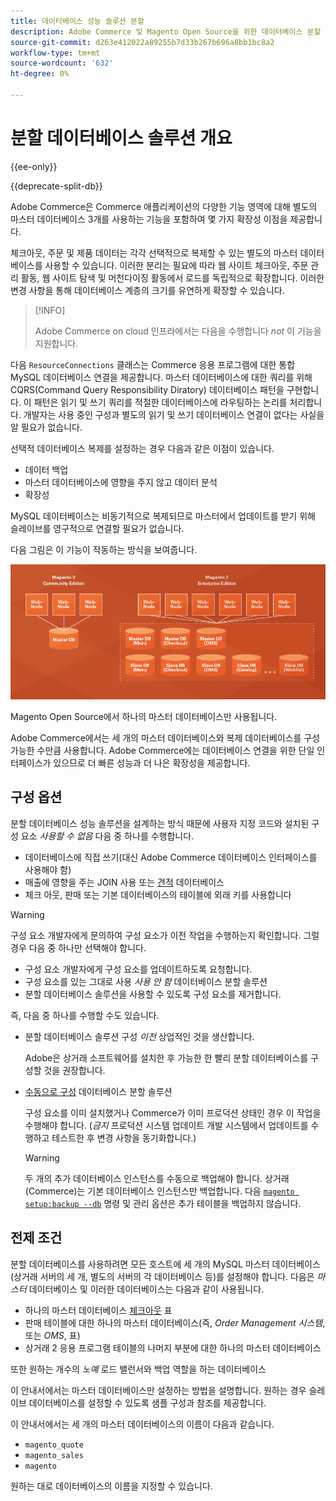 ```yaml
---
title: 데이터베이스 성능 솔루션 분할
description: Adobe Commerce 및 Magento Open Source을 위한 데이터베이스 분할 솔루션에 대해 읽어 보십시오.
source-git-commit: d263e412022a89255b7d33b267b696a8bb1bc8a2
workflow-type: tm+mt
source-wordcount: '632'
ht-degree: 0%

---
```



# 분할 데이터베이스 솔루션 개요

{{ee-only}}

{{deprecate-split-db}}

Adobe Commerce은 Commerce 애플리케이션의 다양한 기능 영역에 대해 별도의 마스터 데이터베이스 3개를 사용하는 기능을 포함하여 몇 가지 확장성 이점을 제공합니다.

체크아웃, 주문 및 제품 데이터는 각각 선택적으로 복제할 수 있는 별도의 마스터 데이터베이스를 사용할 수 있습니다. 이러한 분리는 필요에 따라 웹 사이트 체크아웃, 주문 관리 활동, 웹 사이트 탐색 및 머천다이징 활동에서 로드를 독립적으로 확장합니다. 이러한 변경 사항을 통해 데이터베이스 계층의 크기를 유연하게 확장할 수 있습니다.

>[!INFO]
>
>Adobe Commerce on cloud 인프라에서는 다음을 수행합니다 _not_ 이 기능을 지원합니다.

다음 `ResourceConnections` 클래스는 Commerce 응용 프로그램에 대한 통합 MySQL 데이터베이스 연결을 제공합니다. 마스터 데이터베이스에 대한 쿼리를 위해 CQRS(Command Query Responsibility Diratory) 데이터베이스 패턴을 구현합니다. 이 패턴은 읽기 및 쓰기 쿼리를 적절한 데이터베이스에 라우팅하는 논리를 처리합니다. 개발자는 사용 중인 구성과 별도의 읽기 및 쓰기 데이터베이스 연결이 없다는 사실을 알 필요가 없습니다.

선택적 데이터베이스 복제를 설정하는 경우 다음과 같은 이점이 있습니다.

- 데이터 백업
- 마스터 데이터베이스에 영향을 주지 않고 데이터 분석
- 확장성

MySQL 데이터베이스는 비동기적으로 복제되므로 마스터에서 업데이트를 받기 위해 슬레이브를 영구적으로 연결할 필요가 없습니다.

다음 그림은 이 기능이 작동하는 방식을 보여줍니다.

![Adobe Commerce에서는 다른 데이터베이스를 사용하여 테이블을 저장합니다](../../assets/configuration/split-db-diagram-ee.png)

Magento Open Source에서 하나의 마스터 데이터베이스만 사용됩니다.

Adobe Commerce에서는 세 개의 마스터 데이터베이스와 복제 데이터베이스를 구성 가능한 수만큼 사용합니다. Adobe Commerce에는 데이터베이스 연결을 위한 단일 인터페이스가 있으므로 더 빠른 성능과 더 나은 확장성을 제공합니다.

## 구성 옵션

분할 데이터베이스 성능 솔루션을 설계하는 방식 때문에 사용자 지정 코드와 설치된 구성 요소 _사용할 수 없음_ 다음 중 하나를 수행합니다.

- 데이터베이스에 직접 쓰기(대신 Adobe Commerce 데이터베이스 인터페이스를 사용해야 함)
- 매출에 영향을 주는 JOIN 사용 또는 [견적](https://glossary.magento.com/quote) 데이터베이스
- 체크 아웃, 판매 또는 기본 데이터베이스의 테이블에 외래 키를 사용합니다

>[!WARNING]
>
>구성 요소 개발자에게 문의하여 구성 요소가 이전 작업을 수행하는지 확인합니다. 그럴 경우 다음 중 하나만 선택해야 합니다.
>
>- 구성 요소 개발자에게 구성 요소를 업데이트하도록 요청합니다.
>- 구성 요소를 있는 그대로 사용 _사용 안 함_ 데이터베이스 분할 솔루션
>- 분할 데이터베이스 솔루션을 사용할 수 있도록 구성 요소를 제거합니다.


즉, 다음 중 하나를 수행할 수도 있습니다.

- 분할 데이터베이스 솔루션 구성 _이전_ 상업적인 것을 생산합니다.

   Adobe은 상거래 소프트웨어를 설치한 후 가능한 한 빨리 분할 데이터베이스를 구성할 것을 권장합니다.

- [수동으로 구성](multi-master-manual.md) 데이터베이스 분할 솔루션

   구성 요소를 이미 설치했거나 Commerce가 이미 프로덕션 상태인 경우 이 작업을 수행해야 합니다. (_금지_ 프로덕션 시스템 업데이트 개발 시스템에서 업데이트를 수행하고 테스트한 후 변경 사항을 동기화합니다.)

   >[!WARNING]
   >
   >두 개의 추가 데이터베이스 인스턴스를 수동으로 백업해야 합니다. 상거래(Commerce)는 기본 데이터베이스 인스턴스만 백업합니다. 다음 [`magento setup:backup --db`](../../installation/tutorials/backup.md) 명령 및 관리 옵션은 추가 테이블을 백업하지 않습니다.

## 전제 조건

분할 데이터베이스를 사용하려면 모든 호스트에 세 개의 MySQL 마스터 데이터베이스(상거래 서버의 세 개, 별도의 서버의 각 데이터베이스 등)를 설정해야 합니다. 다음은 _마스터_ 데이터베이스 및 이러한 데이터베이스는 다음과 같이 사용됩니다.

- 하나의 마스터 데이터베이스 [체크아웃](https://glossary.magento.com/checkout) 표
- 판매 테이블에 대한 하나의 마스터 데이터베이스(즉, _Order Management 시스템_, 또는 _OMS_, 표)
- 상거래 2 응용 프로그램 테이블의 나머지 부분에 대한 하나의 마스터 데이터베이스

또한 원하는 개수의 _노예_ 로드 밸런서와 백업 역할을 하는 데이터베이스

이 안내서에서는 마스터 데이터베이스만 설정하는 방법을 설명합니다. 원하는 경우 슬레이브 데이터베이스를 설정할 수 있도록 샘플 구성과 참조를 제공합니다.

이 안내서에서는 세 개의 마스터 데이터베이스의 이름이 다음과 같습니다.

- `magento_quote`
- `magento_sales`
- `magento`

원하는 대로 데이터베이스의 이름을 지정할 수 있습니다.
